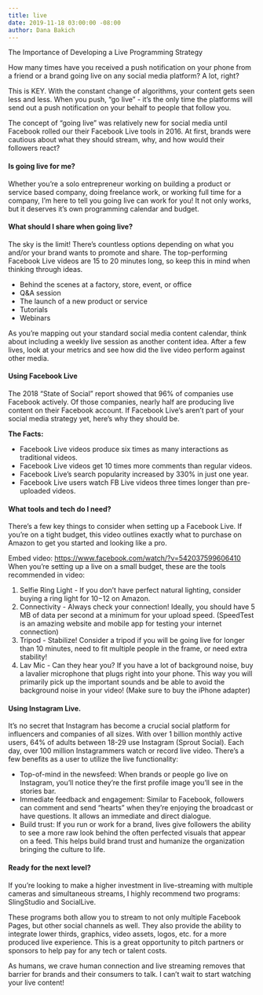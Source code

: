 ```yaml
---
title: live
date: 2019-11-18 03:00:00 -08:00
author: Dana Bakich
---
```


The Importance of Developing a Live Programming Strategy

How many times have you received a push notification on your phone from a friend or a brand going live on any social media platform? A lot, right? 

This is KEY. With the constant change of algorithms, your content gets seen less and less. When you push, “go live” - it’s the only time the platforms will send out a push notification on your behalf to people that follow you. 

The concept of “going live” was relatively new for social media until Facebook rolled our their Facebook Live tools in 2016. At first, brands were cautious about what they should stream, why, and how would their followers react?

#### Is going live for me?

Whether you’re a solo entrepreneur working on building a product or service based company, doing freelance work, or working full time for a company, I’m here to tell you going live can work for you! It not only works, but it deserves it’s own programming calendar and budget. 

#### What should I share when going live?

The sky is the limit! There’s countless options depending on what you and/or your brand wants to promote and share. The top-performing Facebook Live videos are 15 to 20 minutes long, so keep this in mind when thinking through ideas.

- Behind the scenes at a factory, store, event, or office
- Q&A session
- The launch of a new product or service
- Tutorials
- Webinars

As you’re mapping out your standard social media content calendar, think about including a weekly live session as another content idea. After a few lives, look at your metrics and see how did the live video perform against other media. 

#### Using Facebook Live

The 2018 “State of Social” report showed that 96% of companies use Facebook actively. Of those companies, nearly half are producing live content on their Facebook account. If Facebook Live’s aren’t part of your social media strategy yet, here’s why they should be.

**The Facts:**

- Facebook Live videos produce six times as many interactions as traditional videos.
- Facebook Live videos get 10 times more comments than regular videos.
- Facebook Live’s search popularity increased by 330% in just one year.
- Facebook Live users watch FB Live videos three times longer than pre-uploaded videos.

#### What tools and tech do I need?

There’s a few key things to consider when setting up a Facebook Live. If you’re on a tight budget, this video outlines exactly what to purchase on Amazon to get you started and looking like a pro. 

Embed video: https://www.facebook.com/watch/?v=542037599606410
When you’re setting up a live on a small budget, these are the tools recommended in video:

1. Selfie Ring Light - If you don’t have perfect natural lighting, consider buying a ring light for $10-$12 on Amazon.
2. Connectivity - Always check your connection! Ideally, you should have 5 MB of data per second at a minimum for your upload speed. (SpeedTest is an amazing website and mobile app for testing your internet connection)
3. Tripod - Stabilize! Consider a tripod if you will be going live for longer than 10 minutes, need to fit multiple people in the frame, or need extra stability!
4. Lav Mic - Can they hear you? If you have a lot of background noise, buy a lavalier microphone that plugs right into your phone. This way you will primarily pick up the important sounds and be able to avoid the background noise in your video! (Make sure to buy the iPhone adapter)

#### Using Instagram Live.

It’s no secret that Instagram has become a crucial social platform for influencers and companies of all sizes. With over 1 billion monthly active users, 64% of adults between 18-29 use Instagram (Sprout Social). Each day, over 100 million Instagrammers watch or record live video. There’s a few benefits as a user to utilize the live functionality: 

- Top-of-mind in the newsfeed: When brands or people go live on Instagram, you’ll notice they’re the first profile image you’ll see in the stories bar. 
- Immediate feedback and engagement: Similar to Facebook, followers can comment and send “hearts” when they’re enjoying the broadcast or have questions. It allows an immediate and direct dialogue. 
- Build trust: If you run or work for a brand, lives give followers the ability to see a more raw look behind the often perfected visuals that appear on a feed. This helps build brand trust and humanize the organization bringing the culture to life.

#### Ready for the next level? 

If you’re looking to make a higher investment in live-streaming with multiple cameras and simultaneous streams, I highly recommend two programs: SlingStudio and SocialLive. 

These programs both allow you to stream to not only multiple Facebook Pages, but other social channels as well. They also provide the ability to integrate lower thirds, graphics, video assets, logos, etc. for a more produced live experience. This is a great opportunity to pitch partners or sponsors to help pay for any tech or talent costs.

As humans, we crave human connection and live streaming removes that barrier for brands and their consumers to talk. I can’t wait to start watching your live content!